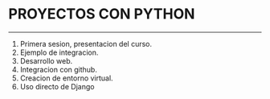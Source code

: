 # PROYECTOS CON PYTHON

---

1. Primera sesion, presentacion del curso.
2. Ejemplo de integracion.
3. Desarrollo web.
4. Integracion con github.
5. Creacion de entorno virtual.
6. Uso directo de Django
